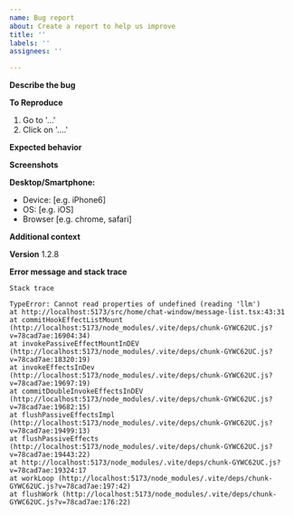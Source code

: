 ```yaml
---
name: Bug report
about: Create a report to help us improve
title: ''
labels: ''
assignees: ''

---
```


**Describe the bug**

**To Reproduce**
1. Go to '...'
2. Click on '....'

**Expected behavior**

**Screenshots**

**Desktop/Smartphone:**
 - Device: [e.g. iPhone6]
 - OS: [e.g. iOS]
 - Browser [e.g. chrome, safari]

**Additional context**

**Version**
1.2.8

**Error message and  stack trace**
```
Stack trace

TypeError: Cannot read properties of undefined (reading 'llm')
at http://localhost:5173/src/home/chat-window/message-list.tsx:43:31
at commitHookEffectListMount (http://localhost:5173/node_modules/.vite/deps/chunk-GYWC62UC.js?v=78cad7ae:16904:34)
at invokePassiveEffectMountInDEV (http://localhost:5173/node_modules/.vite/deps/chunk-GYWC62UC.js?v=78cad7ae:18320:19)
at invokeEffectsInDev (http://localhost:5173/node_modules/.vite/deps/chunk-GYWC62UC.js?v=78cad7ae:19697:19)
at commitDoubleInvokeEffectsInDEV (http://localhost:5173/node_modules/.vite/deps/chunk-GYWC62UC.js?v=78cad7ae:19682:15)
at flushPassiveEffectsImpl (http://localhost:5173/node_modules/.vite/deps/chunk-GYWC62UC.js?v=78cad7ae:19499:13)
at flushPassiveEffects (http://localhost:5173/node_modules/.vite/deps/chunk-GYWC62UC.js?v=78cad7ae:19443:22)
at http://localhost:5173/node_modules/.vite/deps/chunk-GYWC62UC.js?v=78cad7ae:19324:17
at workLoop (http://localhost:5173/node_modules/.vite/deps/chunk-GYWC62UC.js?v=78cad7ae:197:42)
at flushWork (http://localhost:5173/node_modules/.vite/deps/chunk-GYWC62UC.js?v=78cad7ae:176:22)
```

